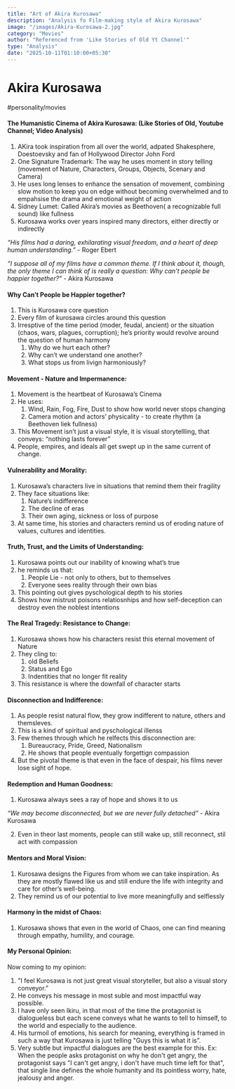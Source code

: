 ```yaml
---
title: "Art of Akira Kurosawa"
description: "Analysis fo Film-making style of Akira Kurosawa"
image: "/images/Akira-Kurosawa-2.jpg"
category: "Movies"
author: "Referenced from 'Like Stories of Old Yt Channel'"
type: "Analysis"
date: "2025-10-11T01:10:00+05:30"
---
```


# Akira Kurosawa
#personality/movies

#### The Humanistic Cinema of Akira Kurosawa: (Like Stories of Old, Youtube Channel; Video Analysis)
1. AKira took inspiration from all over the world, adpated Shakesphere, Doestoevsky and fan of Hollywood Director John Ford
2. One Signature Trademark: The way he uses moment in story telling (movement of Nature, Characters, Groups, Objects, Scenary and Camera)
3. He uses long lenses to enhance the sensation of movement, combining slow motion to keep you on edge without becoming overwhelmed and to empahsise the drama and emotional weight of action
4. Sidney Lumet: Called Akira’s movies as Beethoven( a recognizable full sound) like fullness
5. Kurosawa works over years inspired many directors, either directly or indirectly

*“His films had a daring, exhilarating visual freedom, and a heart of deep human understanding.”*  - Roger Ebert

*“I suppose all of my films have a common theme. If I think about it, though, the only theme I can think of is really a question: Why can’t people be happier together?”*  - Akira Kurosawa

#### Why Can’t People be Happier together?
1. This is Kurosawa core question
2. Every film of kurosawa circles around this question
3. Irresptive of the time period (moder, feudal, ancient) or the situation (chaos, wars, plagues, corruption); he’s priority would revolve around the question of human harmony
   1. Why do we hurt each other?
   2. Why can’t we understand one another?
   3. What stops us from livign harmoniously?

#### Movement - Nature and Impermanence:
1. Movement is the heartbeat of Kurosawa’s Cinema
2. He uses:
   1. Wind, Rain, Fog, Fire, Dust to show how world never stops changing
   2. Camera motion and actors’ physicality - to create rhythm (a Beethoven liek fullness)
3. This Movement isn’t just a visual style, it is visual storytellling, that conveys: “nothing lasts forever”
4. People, empires, and ideals all get swept up in the same current of change.

#### Vulnerability and Morality:
1. Kurosawa’s characters live in situations that remind them their fragility
2. They face situations like:
   1. Nature’s indifference
   2. The decline of eras
   3. Their own aging, sickness or loss of purpose
3. At same time, his stories and characters remind us of eroding nature of values, cultures and identities.

#### Truth, Trust, and the Limits of Understanding:
1. Kurosawa points out our inability of knowing what’s true
2. he reminds us that:
   1. People Lie - not only to others, but to themselves
   2. Everyone sees reality through their own bias
3. This pointing out gives pyschological depth to his stories
4. Shows how mistrust poisons relatiosnhips and how self-deception can destroy even the noblest intentions

#### The Real Tragedy: Resistance to Change:
1. Kurosawa shows how his characters resist this eternal movement of Nature
2. They cling to:
   1. old Beliefs
   2. Status and Ego
   3. Indentities that no longer fit reality
3. This resistance is where the downfall of character starts

#### Disconnection and Indifference:
1. As people resist natural flow, they grow indifferent to nature, others and themsleves.
2. This is a kind of spiritual and pyschological illenss
3. Few themes through which he relfects this disconnection are:
   1. Bureaucracy, Pride, Greed, Nationalism
   2. He shows that people eventually forgettign compassion
4. But the pivotal theme is that even in the face of despair, his films never lose sight of hope.

#### Redemption and Human Goodness:
1. Kurosawa always sees a ray of hope and shows it to us

*“We may become disconnected, but we are never fully detached”*  - Akira Kurosawa

2. Even in theor last moments, people can still wake up, still reconnect, stil act with compassion

#### Mentors and Moral Vision:
1. Kurosawa designs the Figures from whom we can take inspiration. As they are mostly flawed like us and still endure the life with integrity and care for other’s well-being.
2. They remind us of our potential to live more meaningfully and selflessly

#### Harmony in the midst of Chaos:
1. Kurosawa shows that even in the world of Chaos, one can find meaning through empathy, humility, and courage.

#### My Personal Opinion:
Now coming to my opinion: 
1. "I feel Kurosawa is not just great visual storyteller, but also a visual story conveyor.”
2. He conveys his message in most suble and most impactful way possible. 
3. I have only seen Ikiru, in that most of the time the protagonist is dialogueless but each scene conveys what he wants to tell to himself, to the world and especially to the audience.
4. His turmoil of emotions, his search for meaning, everything is framed in such a way that Kurosawa is just telling "Guys this is what it is”.
5. Very subtle but impactful dialogues are the best example for this. Ex: When the people asks protagonist on why he don't get angry, the protagonist says "I can't get angry, i don't have much time left for that", that single line defines the whole humanity and its pointless worry, hate, jealousy and anger.
